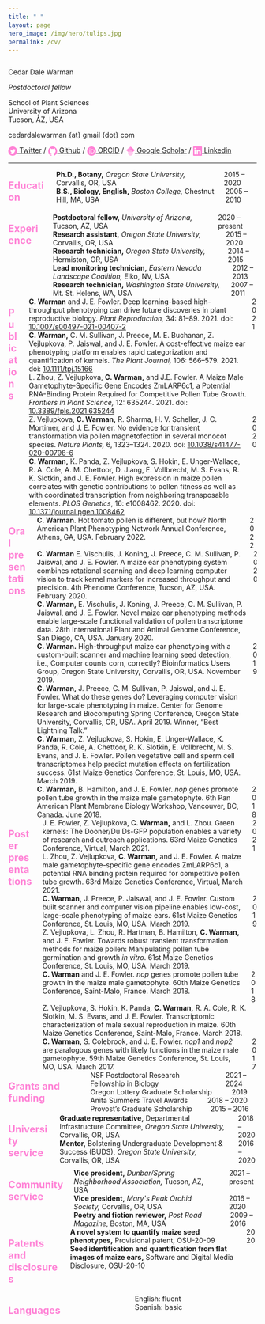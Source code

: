 ```yaml
---
title: " "
layout: page
hero_image: /img/hero/tulips.jpg
permalink: /cv/
---
```

<style type="text/css">
    .section-title{ color: rgb(255, 131, 214); 
				    font-weight: bold;
				    font-size: 140%; }
	.icon{ height: 1.3em; 
		   vertical-align: middle }
</style>

<div class="container is-max-desktop has-text-centered">
	<div class="columns">
		<div class="column has-text-left">
			<p class="title is-2 mb-5">Cedar Dale Warman</p>
			<p class="subtitle is-4 mb-0"><i>Postdoctoral fellow</i></p>
			<p class="my-2">School of Plant Sciences<br>
			University of Arizona<br>
			Tucson, AZ, USA</p>
			<p class="my-2">cedardalewarman {at} gmail {dot} com</p>
			<a href="https://twitter.com/CedarWarman"><img class="inline-block icon" src="/img/icons/twitter_icon.svg"></a><a href= "https://twitter.com/CedarWarman"> Twitter</a> / <a href="https://github.com/cedarwarman"><img class="inline-block icon" src="/img/icons/github_icon.svg"></a><a href= "https://github.com/cedarwarman"> Github</a> / <a href="https://orcid.org/0000-0002-6760-1869"><img class="inline-block icon" src="/img/icons/orcid_icon.svg"></a><a href= "https://orcid.org/0000-0002-6760-1869"> ORCID</a> / <a href="https://scholar.google.com/citations?user=BSCuLzIAAAAJ&hl=en"><img class="inline-block icon" src="/img/icons/gscholar_icon.svg"></a><a href= "https://scholar.google.com/citations?user=BSCuLzIAAAAJ&hl=en"> Google Scholar</a> / <a href="https://www.linkedin.com/in/cedarwarman/"><img class="inline-block icon" src="/img/icons/lin_icon.svg"></a><a href= "https://www.linkedin.com/in/cedarwarman/"> Linkedin</a>
		</div>
	</div>
	<hr>
</div>

<div class="container is-max-desktop has-text-centered">
	<div class="columns mb-0 is-8">
        <div class="column is-3">
            <div class="columns">
                <div class="column has-text-left pl-0">
				<p class="section-title">Education</p>
				</div>
			</div>
		</div>
		<div class="column is-9">
			<div class="columns is-mobile is-centered mb-0">
				<div class="column is-9 has-text-left pl-0 pr-1">
				<strong>Ph.D., Botany,</strong><i> Oregon State University,</i> Corvallis, OR, USA
				</div>
				<div class="column is-3 has-text-right pl-1 pr-0">
				2015 – 2020	
				</div>
			</div>
			<div class="columns is-mobile is-centered mb-0">
				<div class="column is-9 has-text-left pl-0 pr-1">
				<strong>B.S., Biology, English,</strong><i> Boston College,</i> Chestnut Hill, MA, USA
				</div>
				<div class="column is-3 has-text-right pl-1 pr-0">
				2005 – 2010	
				</div>
			</div>
		</div>
	</div>
	<div class="columns mb-0 is-8">
        <div class="column is-3">
            <div class="columns">
                <div class="column has-text-left pl-0">
				<p class="section-title">Experience</p>
				</div>
			</div>
		</div>
		<div class="column is-9">
			<div class="columns is-mobile is-centered mb-0">
				<div class="column is-9 has-text-left pl-0 pr-1">
				<strong>Postdoctoral fellow,</strong><i> University of Arizona,</i> Tucson, AZ, USA
				</div>
				<div class="column is-3 has-text-right pl-1 pr-0">
				2020 – present	
				</div>
			</div>
			<div class="columns is-mobile is-centered mb-0">
				<div class="column is-9 has-text-left pl-0 pr-1">
				<strong>Research assistant,</strong><i> Oregon State University,</i> Corvallis, OR, USA
				</div>
				<div class="column is-3 has-text-right pl-1 pr-0">
				2015 – 2020	
				</div>
			</div>
			<div class="columns is-mobile is-centered mb-0">
				<div class="column is-9 has-text-left pl-0 pr-1">
				<strong>Research technician,</strong><i> Oregon State University,</i> Hermiston, OR, USA
				</div>
				<div class="column is-3 has-text-right pl-1 pr-0">
				2014 – 2015	
				</div>
			</div>
			<div class="columns is-mobile is-centered mb-0">
				<div class="column is-9 has-text-left pl-0 pr-1">
				<strong>Lead monitoring technician,</strong><i> Eastern Nevada Landscape Coalition,</i> Elko, NV, USA
				</div>
				<div class="column is-3 has-text-right pl-1 pr-0">
				2012 – 2013	
				</div>
			</div>
			<div class="columns is-mobile is-centered mb-0">
				<div class="column is-9 has-text-left pl-0 pr-1">
				<strong>Research technician,</strong><i> Washington State University,</i> Mt. St. Helens, WA, USA
				</div>
				<div class="column is-3 has-text-right pl-1 pr-0">
				2007 – 2011	
				</div>
			</div>
		</div>
	</div>
	<div class="columns mb-0 is-8">
        <div class="column is-3">
            <div class="columns">
                <div class="column has-text-left pl-0">
                <p class="section-title">Publications</p>
                </div>
            </div>
        </div>
        <div class="column is-9">
        	<div class="columns is-mobile is-centered mb-0">
                <div class="column is-10 has-text-left pl-0 pr-0">
                <strong>C. Warman</strong> and J. E. Fowler. Deep learning-based high-throughput phenotyping can drive future discoveries in plant reproductive biology. <i>Plant Reproduction,</i> 34: 81–89. 2021. doi: <a href= "https://doi.org/10.1007/s00497-021-00407-2">10.1007/s00497-021-00407-2</a>
                </div>
                <div class="column is-2 has-text-right pl-0 pr-0">
                2021
                </div>
            </div>
        	<div class="columns is-mobile is-centered mb-0">
                <div class="column is-10 has-text-left pl-0 pr-0">
                <strong>C. Warman,</strong> C. M. Sullivan, J. Preece, M. E. Buchanan, Z. Vejlupkova, P. Jaiswal, and J. E. Fowler. A cost-effective maize ear phenotyping platform enables rapid categorization and quantification of kernels. <i>The Plant Journal,</i> 106: 566–579. 2021. doi: <a href= "https://doi.org/10.1111/tpj.15166">10.1111/tpj.15166</a>
                </div>
                <div class="column is-2 has-text-right pl-0 pr-0">
                </div>
            </div>
        	<div class="columns is-mobile is-centered mb-0">
                <div class="column is-10 has-text-left pl-0 pr-0">
                L. Zhou, Z. Vejlupkova, <strong>C. Warman,</strong> and J.E. Fowler. A Maize Male Gametophyte-Specific Gene Encodes ZmLARP6c1, a Potential RNA-Binding Protein Required for Competitive Pollen Tube Growth. <i>Frontiers in Plant Science,</i> 12: 635244. 2021. doi: <a href= "https://doi.org/10.3389/fpls.2021.635244">10.3389/fpls.2021.635244</a>
                </div>
                <div class="column is-2 has-text-right pl-0 pr-0">
                </div>
            </div>
			<div class="columns is-mobile is-centered mb-0">
                <div class="column is-10 has-text-left pl-0 pr-0">
                Z. Vejlupkova, <strong>C. Warman,</strong> R. Sharma, H. V. Scheller, J. C. Mortimer, and J. E. Fowler. No evidence for transient transformation via pollen magnetofection in several monocot species. <i>Nature Plants,</i> 6, 1323–1324. 2020. doi: <a href= "https://doi.org/10.1038/s41477-020-00798-6">10.1038/s41477-020-00798-6</a>
                </div>
                <div class="column is-2 has-text-right pl-0 pr-0">
                2020
                </div>
            </div>
            <div class="columns is-mobile is-centered mb-0">
                <div class="column is-10 has-text-left pl-0 pr-0">
                <strong>C. Warman,</strong> K. Panda, Z. Vejlupkova, S. Hokin, E. Unger-Wallace, R. A. Cole, A. M. Chettoor, D. Jiang, E. Vollbrecht, M. S. Evans, R. K. Slotkin, and J. E. Fowler. High expression in maize pollen correlates with genetic contributions to pollen fitness as well as with coordinated transcription from neighboring transposable elements. <i>PLOS Genetics</i>, 16: e1008462. 2020. doi: <a href= "https://doi.org/10.1371/journal.pgen.1008462">10.1371/journal.pgen.1008462</a>
                </div>
                <div class="column is-2 has-text-right pl-0 pr-0">
                </div>
            </div>
        </div>
	</div>
	<div class="columns mb-0 is-8">
        <div class="column is-3">
            <div class="columns">
                <div class="column has-text-left pl-0">
                <p class="section-title">Oral presentations</p>
                </div>
            </div>
        </div>
        <div class="column is-9">
        	<div class="columns is-mobile is-centered mb-0">
                <div class="column is-10 has-text-left pl-0 pr-0">
                <strong>C. Warman</strong>. Hot tomato pollen is different, but how? North American Plant Phenotyping Network Annual Conference, Athens, GA, USA. February 2022.
                </div>
                <div class="column is-2 has-text-right pl-0 pr-0">
                2022
                </div>
            </div>
        	<div class="columns is-mobile is-centered mb-0">
                <div class="column is-10 has-text-left pl-0 pr-0">
                <strong>C. Warman</strong> E. Vischulis, J. Koning, J. Preece, C. M. Sullivan, P. Jaiswal, and J. E. Fowler. A maize ear phenotyping system combines rotational scanning and deep learning computer vision to track kernel markers for increased throughput and precision. 4th Phenome Conference, Tucson, AZ, USA. February 2020.
                </div>
                <div class="column is-2 has-text-right pl-0 pr-0">
                2020
                </div>
            </div>
        	<div class="columns is-mobile is-centered mb-0">
                <div class="column is-10 has-text-left pl-0 pr-0">
                <strong>C. Warman,</strong> E. Vischulis, J. Koning, J. Preece, C. M. Sullivan, P. Jaiswal, and J. E. Fowler. Novel maize ear phenotyping methods enable large-scale functional validation of pollen transcriptome data. 28th International Plant and Animal Genome Conference, San Diego, CA, USA. January 2020.
                </div>
                <div class="column is-2 has-text-right pl-0 pr-0">
                </div>
            </div>
        	<div class="columns is-mobile is-centered mb-0">
                <div class="column is-10 has-text-left pl-0 pr-0">
                <strong>C. Warman.</strong> High-throughput maize ear phenotyping with a custom-built scanner and machine learning seed detection, i.e., Computer counts corn, correctly? Bioinformatics Users Group, Oregon State University, Corvallis, OR, USA. November 2019.
                </div>
                <div class="column is-2 has-text-right pl-0 pr-0">
                2019
                </div>
            </div>
			<div class="columns is-mobile is-centered mb-0">
                <div class="column is-10 has-text-left pl-0 pr-0">
                <strong>C. Warman,</strong> J. Preece, C. M. Sullivan, P. Jaiswal, and J. E. Fowler. What do these genes do? Leveraging computer vision for large-scale phenotyping in maize. Center for Genome Research and Biocomputing Spring Conference, Oregon State University, Corvallis, OR, USA. April 2019. Winner, “Best Lightning Talk.”
                </div>
                <div class="column is-2 has-text-right pl-0 pr-0">
                </div>
            </div>
            <div class="columns is-mobile is-centered mb-0">
                <div class="column is-10 has-text-left pl-0 pr-0">
                <strong>C. Warman,</strong> Z. Vejlupkova, S. Hokin, E. Unger-Wallace, K. Panda, R. Cole, A. Chettoor, R. K. Slotkin, E. Vollbrecht, M. S. Evans, and J. E. Fowler. Pollen vegetative cell and sperm cell transcriptomes help predict mutation effects on fertilization success. 61st Maize Genetics Conference, St. Louis, MO, USA. March 2019.
                </div>
                <div class="column is-2 has-text-right pl-0 pr-0">
                </div>
            </div>
            <div class="columns is-mobile is-centered mb-0">
                <div class="column is-10 has-text-left pl-0 pr-0">
                <strong>C. Warman,</strong> B. Hamilton, and J. E. Fowler. <i>nop</i> genes promote pollen tube growth in the maize male gametophyte. 6th Pan American Plant Membrane Biology Workshop, Vancouver, BC, Canada. June 2018.
                </div>
                <div class="column is-2 has-text-right pl-0 pr-0">
                2018
                </div>
            </div>
        </div>
	</div>
	<div class="columns mb-0 is-8">
        <div class="column is-3">
            <div class="columns">
                <div class="column has-text-left pl-0">
                <p class="section-title">Poster presentations</p>
                </div>
            </div>
        </div>
        <div class="column is-9">
        	<div class="columns is-mobile is-centered mb-0">
                <div class="column is-10 has-text-left pl-0 pr-0">
                J. E. Fowler, Z. Vejlupkova, <strong>C. Warman,</strong> and L. Zhou. Green kernels: The Dooner/Du Ds-GFP population enables a variety of research and outreach applications. 63rd Maize Genetics Conference, Virtual, March 2021.
                </div>
                <div class="column is-2 has-text-right pl-0 pr-0">
                2021
                </div>
            </div>
            <div class="columns is-mobile is-centered mb-0">
                <div class="column is-10 has-text-left pl-0 pr-0">
                L. Zhou, Z. Vejlupkova, <strong>C. Warman,</strong> and J. E. Fowler. A maize male gametophyte-specific gene encodes ZmLARP6c1, a potential RNA binding protein required for competitive pollen tube growth. 63rd Maize Genetics Conference, Virtual, March 2021.
                </div>
                <div class="column is-2 has-text-right pl-0 pr-0">
                </div>
            </div>
        	<div class="columns is-mobile is-centered mb-0">
                <div class="column is-10 has-text-left pl-0 pr-0">
                <strong>C. Warman,</strong> J. Preece, P. Jaiswal, and J. E. Fowler. Custom built scanner and computer vision pipeline enables low-cost, large-scale phenotyping of maize ears. 61st Maize Genetics Conference, St. Louis, MO, USA. March 2019.
                </div>
                <div class="column is-2 has-text-right pl-0 pr-0">
                2019
                </div>
            </div>
        	<div class="columns is-mobile is-centered mb-0">
                <div class="column is-10 has-text-left pl-0 pr-0">
                Z. Vejlupkova, L. Zhou, R. Hartman, B. Hamilton, <strong>C. Warman,</strong> and J. E. Fowler. Towards robust transient transformation methods for maize pollen: Manipulating pollen tube germination and growth <i>in vitro</i>. 61st Maize Genetics Conference, St. Louis, MO, USA. March 2019.
                </div>
                <div class="column is-2 has-text-right pl-0 pr-0">
                </div>
            </div>
        	<div class="columns is-mobile is-centered mb-0">
                <div class="column is-10 has-text-left pl-0 pr-0">
                <strong>C. Warman</strong> and J. E. Fowler. <i>nop</i> genes promote pollen tube growth in the maize male gametophyte. 60th Maize Genetics Conference, Saint-Malo, France. March 2018.
                </div>
                <div class="column is-2 has-text-right pl-0 pr-0">
                2018
                </div>
            </div>
			<div class="columns is-mobile is-centered mb-0">
                <div class="column is-10 has-text-left pl-0 pr-0">
                Z. Vejlupkova, S. Hokin, K. Panda, <strong>C. Warman,</strong> R. A. Cole, R. K. Slotkin, M. S. Evans, and J. E. Fowler. Transcriptomic characterization of male sexual reproduction in maize. 60th Maize Genetics Conference, Saint-Malo, France. March 2018.
                </div>
                <div class="column is-2 has-text-right pl-0 pr-0">
                </div>
            </div>
            <div class="columns is-mobile is-centered mb-0">
                <div class="column is-10 has-text-left pl-0 pr-0">
                <strong>C. Warman,</strong> S. Colebrook, and J. E. Fowler. <i>nop1</i> and <i>nop2</i> are paralogous genes with likely functions in the maize male gametophyte. 59th Maize Genetics Conference, St. Louis, MO, USA. March 2017.
                </div>
                <div class="column is-2 has-text-right pl-0 pr-0">
                2017
                </div>
            </div>
        </div>
	</div>
    <div class="columns mb-0 is-8">
        <div class="column is-3">
            <div class="columns">
                <div class="column has-text-left pl-0">
                <p class="section-title">Grants and funding</p>
                </div>
            </div>
        </div>
        <div class="column is-9">
            <div class="columns is-mobile is-centered mb-0">
                <div class="column is-10 has-text-left pl-0 pr-0">
                NSF Postdoctoral Research Fellowship in Biology
                </div>
                <div class="column is-2 has-text-right pl-0 pr-0">
                2021 – 2024
                </div>
            </div>
            <div class="columns is-mobile is-centered mb-0">
                <div class="column is-10 has-text-left pl-0 pr-0">
                Oregon Lottery Graduate Scholarship 
                </div>
                <div class="column is-2 has-text-right pl-0 pr-0">
                2019
                </div>
            </div>
            <div class="columns is-mobile is-centered mb-0">
                <div class="column is-10 has-text-left pl-0 pr-0">
                Anita Summers Travel Awards
                </div>
                <div class="column is-2 has-text-right pl-0 pr-0">
                2018 – 2020
                </div>
            </div>
            <div class="columns is-mobile is-centered mb-0">
                <div class="column is-10 has-text-left pl-0 pr-0">
                Provost’s Graduate Scholarship 
                </div>
                <div class="column is-2 has-text-right pl-0 pr-0">
                2015 – 2016
                </div>
            </div>
        </div>
    </div>
    <div class="columns mb-0 is-8">
        <div class="column is-3">
            <div class="columns">
                <div class="column has-text-left pl-0">
                <p class="section-title">University service</p>
                </div>
            </div>
        </div>
        <div class="column is-9">
            <div class="columns is-mobile is-centered mb-0">
                <div class="column is-10 has-text-left pl-0 pr-0">
                <strong>Graduate representative,</strong> Departmental Infrastructure Committee,<i> Oregon State University,</i> Corvallis, OR, USA
                </div>
                <div class="column is-2 has-text-right pl-0 pr-0">
                2018 – 2020
                </div>
            </div>
            <div class="columns is-mobile is-centered mb-0">
                <div class="column is-10 has-text-left pl-0 pr-0">
                <strong>Mentor,</strong> Bolstering Undergraduate Development & Success (BUDS),<i> Oregon State University,</i> Corvallis, OR, USA
                </div>
                <div class="column is-2 has-text-right pl-0 pr-0">
                2016 – 2020
                </div>
            </div>
        </div>
    </div>
    <div class="columns mb-0 is-8">
        <div class="column is-3">
            <div class="columns">
                <div class="column has-text-left pl-0">
                <p class="section-title">Community service</p>
                </div>
            </div>
        </div>
        <div class="column is-9">
            <div class="columns is-mobile is-centered mb-0">
                <div class="column is-10 has-text-left pl-0 pr-0">
                <strong>Vice president,</strong> <i>Dunbar/Spring Neighborhood Association,</i> Tucson, AZ, USA
                </div>
                <div class="column is-2 has-text-right pl-0 pr-0">
                2021 – present
                </div>
            </div>
            <div class="columns is-mobile is-centered mb-0">
                <div class="column is-10 has-text-left pl-0 pr-0">
                <strong>Vice president,</strong> <i>Mary's Peak Orchid Society,</i> Corvallis, OR, USA
                </div>
                <div class="column is-2 has-text-right pl-0 pr-0">
                2016 – 2020
                </div>
            </div>
            <div class="columns is-mobile is-centered mb-0">
                <div class="column is-10 has-text-left pl-0 pr-0">
                <strong>Poetry and fiction reviewer,</strong> <i>Post Road Magazine</i>, Boston, MA, USA
                </div>
                <div class="column is-2 has-text-right pl-0 pr-0">
                2009 – 2016
                </div>
            </div>
        </div>
    </div>
    <div class="columns mb-0 is-8">
        <div class="column is-3">
            <div class="columns">
                <div class="column has-text-left pl-0">
                <p class="section-title">Patents and disclosures</p>
                </div>
            </div>
        </div>
        <div class="column is-9">
            <div class="columns is-mobile is-centered mb-0">
                <div class="column is-10 has-text-left pl-0 pr-0">
                <strong>A novel system to quantify maize seed phenotypes,</strong> Provisional patent, OSU-20-09
                </div>
                <div class="column is-2 has-text-right pl-0 pr-0">
                2020
                </div>
            </div>
            <div class="columns is-mobile is-centered mb-0">
                <div class="column is-10 has-text-left pl-0 pr-0">
                <strong>Seed identification and quantification from flat images of maize ears,</strong> Software and Digital Media Disclosure, OSU-20-10
                </div>
                <div class="column is-2 has-text-right pl-0 pr-0">
                </div>
            </div>
        </div>
    </div>
    <div class="columns mb-0 is-8">
        <div class="column is-3">
            <div class="columns">
                <div class="column has-text-left pl-0">
                <p class="section-title">Languages</p>
                </div>
            </div>
        </div>
        <div class="column is-9">
            <div class="columns is-mobile is-centered mb-0">
                <div class="column is-10 has-text-left pl-0 pr-0">
                English: fluent
                </div>
                <div class="column is-2 has-text-right pl-0 pr-0">
                </div>
            </div>
            <div class="columns is-mobile is-centered mb-0">
                <div class="column is-10 has-text-left pl-0 pr-0">
                Spanish: basic
                </div>
                <div class="column is-2 has-text-right pl-0 pr-0">
                </div>
            </div>
        </div>
    </div>
</div>
